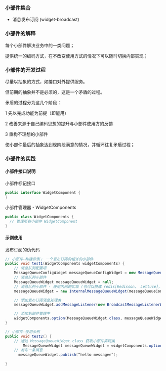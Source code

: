 ### 小部件集合

- 消息发布订阅 (widget-broadcast)



### 小部件的解释

每个小部件解决业务中的一类问题；

提供统一的编码方式，在不改变使用方式的情况下可以随时切换内部实现；






### 小部件的开发过程

尽量以抽象的方式，如接口对外提供服务。

但前期的抽象并不是必须的，这是一个矛盾的过程。

矛盾的过程分为这几个阶段：

1 先以完成功能为前提（即能用）

2 改善来源于自己编码思想的提升与小部件使用方的反馈

3 重构不理想的小部件

使小部件最后的抽象达到现阶段满意的情况，并循环往复矛盾过程；



### 小部件的实践

#### 小部件接口说明
小部件标记接口
```java
public interface WidgetComponent {
}
```

小部件管理器 - WidgetComponents

```java
public class WidgetComponents {
  // 管理所有小部件 WidgetComponent
}
```



#### 示例使用

发布订阅的伪代码

```java
// 小部件-构建示例； 一个发布订阅的相关的小部件 
public void test1(WidgetComponents widgetComponents) {
    // 消息队列配置项
    MessageQueueConfigWidget messageQueueConfigWidget = new MessageQueueConfigWidget();
    // 消息队列小部件
    MessageQueueWidget messageQueueWidget = null;
    // 消息队列小部件 - 使用内网的实现 (也可以换成 redis[Redisson， Lettuce], MQ[Apache Pulsar, RocketMQ]等)
    messageQueueWidget = new InternalMessageQueueWidget(messageQueueConfigWidget);

    // 添加发布订阅消息处理类
    messageQueueWidget.addMessageListener(new BroadcastMessageListenerWidget());

    // 添加到部件管理中
    widgetComponents.option(MessageQueueWidget.class, messageQueueWidget);
}

// 小部件-使用示例
public void test2() {
  	// 通过 MessageQueueWidget.class 获取小部件实现类
		MessageQueueWidget messageQueueWidget = widgetComponents.option(MessageQueueWidget.class);
  	// 发布一条消息
	  messageQueueWidget.publish(“hello messagee”);
  
}
```

